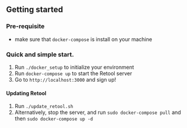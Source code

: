 ## Getting started

### Pre-requisite

- make sure that `docker-compose` is install on your machine

### Quick and simple start.

1. Run `./docker_setup` to initialize your environment
2. Run `docker-compose up` to start the Retool server
3. Go to `http://localhost:3000` and sign up!

#### Updating Retool

1. Run `./update_retool.sh`
1. Alternatively, stop the server, and run `sudo docker-compose pull` and then `sudo docker-compose up -d`
